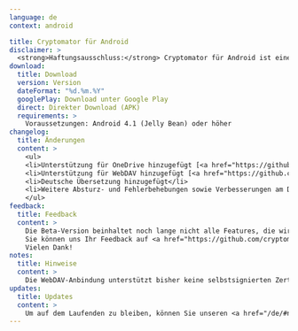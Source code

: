 ```yaml
---
language: de
context: android

title: Cryptomator für Android
disclaimer: >
  <strong>Haftungsausschluss:</strong> Cryptomator für Android ist eine Beta-Software. Durch das Herunterladen von Cryptomator, stimmen Sie zu, Cryptomator nur für Testzwecke mit wiederherstellbaren Daten zu verwenden. Die Entwickler von Cryptomator haften nicht für Verluste oder Schäden an Ihren Daten.
download:
  title: Download
  version: Version
  dateFormat: "%d.%m.%Y"
  googlePlay: Download unter Google Play
  direct: Direkter Download (APK)
  requirements: >
    Voraussetzungen: Android 4.1 (Jelly Bean) oder höher
changelog:
  title: Änderungen
  content: >
    <ul>
    <li>Unterstützung für OneDrive hinzugefügt [<a href="https://github.com/cryptomator/cryptomator-android/issues/10" target="_blank">#10</a>]</li>
    <li>Unterstützung für WebDAV hinzugefügt [<a href="https://github.com/cryptomator/cryptomator-android/issues/11" target="_blank">#11</a>]</li>
    <li>Deutsche Übersetzung hinzugefügt</li>
    <li>Weitere Absturz- und Fehlerbehebungen sowie Verbesserungen am Design</li>
    </ul>
feedback:
  title: Feedback
  content: >
    Die Beta-Version beinhaltet noch lange nicht alle Features, die wir für die finale Version vorgesehen haben, und hat uns bekannte Bugs, aber wir sind trotzdem offen für Vorschläge und natürlich Fehlerberichte.<br/>
    Sie können uns Ihr Feedback auf <a href="https://github.com/cryptomator/cryptomator-android" target="_blank">GitHub</a> mitteilen. Bitte lesen Sie unsere <a href="https://github.com/cryptomator/cryptomator-android/blob/master/CONTRIBUTING.md" target="_blank">Contribution Guidelines</a> sorgfältig durch. :cat:<br/>
    Vielen Dank!
notes:
  title: Hinweise
  content: >
    Die WebDAV-Anbindung unterstützt bisher keine selbstsignierten Zertifikate. In einem folgenden Patch wird dies ergänzt. Zudem werden noch nicht alle WebDAV-Server, insbesondere solche, die Weiterleitungen durchführen, unterstützt.
updates:
  title: Updates
  content: >
    Um auf dem Laufenden zu bleiben, können Sie unseren <a href="/de/#newsletter">Newsletter</a> abonnieren oder diese Seite gelegentlich besuchen.
---
```

